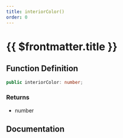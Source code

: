 ```yaml
---
title: interiorColor()
order: 0
---
```


# {{ $frontmatter.title }}

<!--@include: ./interiorColor_partial_header.md-->

## Function Definition

```ts
public interiorColor: number;
```

### Returns

* number

## Documentation

<!--@include: ./interiorColor_partial_footer.md-->
